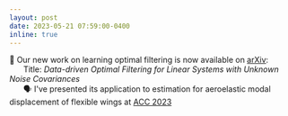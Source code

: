 ```yaml
---
layout: post
date: 2023-05-21 07:59:00-0400
inline: true
---
```



📝 Our new work on learning optimal filtering is now available on <a href='https://arxiv.org/abs/2305.17836'>arXiv</a>:
<br>
&emsp;&ensp; Title: <em>Data-driven Optimal Filtering for Linear Systems with Unknown Noise Covariances</em>
<br>
&emsp;&ensp; 🗣  I've presented its application to estimation for aeroelastic modal displacement of flexible wings at <a href='https://acc2023.a2c2.org'>ACC 2023</a>
 